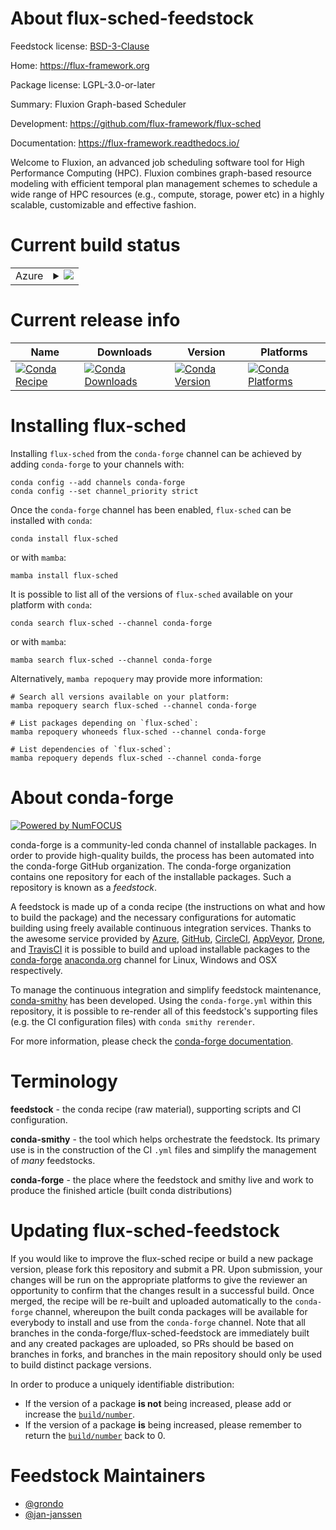 About flux-sched-feedstock
==========================

Feedstock license: [BSD-3-Clause](https://github.com/conda-forge/flux-sched-feedstock/blob/main/LICENSE.txt)

Home: https://flux-framework.org

Package license: LGPL-3.0-or-later

Summary: Fluxion Graph-based Scheduler

Development: https://github.com/flux-framework/flux-sched

Documentation: https://flux-framework.readthedocs.io/

Welcome to Fluxion, an advanced job scheduling software tool for
High Performance Computing (HPC). Fluxion combines graph-based
resource modeling with efficient temporal plan management schemes to
schedule a wide range of HPC resources (e.g., compute, storage, power
etc) in a highly scalable, customizable and effective fashion.


Current build status
====================


<table>
    
  <tr>
    <td>Azure</td>
    <td>
      <details>
        <summary>
          <a href="https://dev.azure.com/conda-forge/feedstock-builds/_build/latest?definitionId=19290&branchName=main">
            <img src="https://dev.azure.com/conda-forge/feedstock-builds/_apis/build/status/flux-sched-feedstock?branchName=main">
          </a>
        </summary>
        <table>
          <thead><tr><th>Variant</th><th>Status</th></tr></thead>
          <tbody><tr>
              <td>linux_64_python3.10.____cpython</td>
              <td>
                <a href="https://dev.azure.com/conda-forge/feedstock-builds/_build/latest?definitionId=19290&branchName=main">
                  <img src="https://dev.azure.com/conda-forge/feedstock-builds/_apis/build/status/flux-sched-feedstock?branchName=main&jobName=linux&configuration=linux%20linux_64_python3.10.____cpython" alt="variant">
                </a>
              </td>
            </tr><tr>
              <td>linux_64_python3.11.____cpython</td>
              <td>
                <a href="https://dev.azure.com/conda-forge/feedstock-builds/_build/latest?definitionId=19290&branchName=main">
                  <img src="https://dev.azure.com/conda-forge/feedstock-builds/_apis/build/status/flux-sched-feedstock?branchName=main&jobName=linux&configuration=linux%20linux_64_python3.11.____cpython" alt="variant">
                </a>
              </td>
            </tr><tr>
              <td>linux_64_python3.12.____cpython</td>
              <td>
                <a href="https://dev.azure.com/conda-forge/feedstock-builds/_build/latest?definitionId=19290&branchName=main">
                  <img src="https://dev.azure.com/conda-forge/feedstock-builds/_apis/build/status/flux-sched-feedstock?branchName=main&jobName=linux&configuration=linux%20linux_64_python3.12.____cpython" alt="variant">
                </a>
              </td>
            </tr><tr>
              <td>linux_64_python3.13.____cp313</td>
              <td>
                <a href="https://dev.azure.com/conda-forge/feedstock-builds/_build/latest?definitionId=19290&branchName=main">
                  <img src="https://dev.azure.com/conda-forge/feedstock-builds/_apis/build/status/flux-sched-feedstock?branchName=main&jobName=linux&configuration=linux%20linux_64_python3.13.____cp313" alt="variant">
                </a>
              </td>
            </tr><tr>
              <td>linux_aarch64_python3.10.____cpython</td>
              <td>
                <a href="https://dev.azure.com/conda-forge/feedstock-builds/_build/latest?definitionId=19290&branchName=main">
                  <img src="https://dev.azure.com/conda-forge/feedstock-builds/_apis/build/status/flux-sched-feedstock?branchName=main&jobName=linux&configuration=linux%20linux_aarch64_python3.10.____cpython" alt="variant">
                </a>
              </td>
            </tr><tr>
              <td>linux_aarch64_python3.11.____cpython</td>
              <td>
                <a href="https://dev.azure.com/conda-forge/feedstock-builds/_build/latest?definitionId=19290&branchName=main">
                  <img src="https://dev.azure.com/conda-forge/feedstock-builds/_apis/build/status/flux-sched-feedstock?branchName=main&jobName=linux&configuration=linux%20linux_aarch64_python3.11.____cpython" alt="variant">
                </a>
              </td>
            </tr><tr>
              <td>linux_aarch64_python3.12.____cpython</td>
              <td>
                <a href="https://dev.azure.com/conda-forge/feedstock-builds/_build/latest?definitionId=19290&branchName=main">
                  <img src="https://dev.azure.com/conda-forge/feedstock-builds/_apis/build/status/flux-sched-feedstock?branchName=main&jobName=linux&configuration=linux%20linux_aarch64_python3.12.____cpython" alt="variant">
                </a>
              </td>
            </tr><tr>
              <td>linux_aarch64_python3.13.____cp313</td>
              <td>
                <a href="https://dev.azure.com/conda-forge/feedstock-builds/_build/latest?definitionId=19290&branchName=main">
                  <img src="https://dev.azure.com/conda-forge/feedstock-builds/_apis/build/status/flux-sched-feedstock?branchName=main&jobName=linux&configuration=linux%20linux_aarch64_python3.13.____cp313" alt="variant">
                </a>
              </td>
            </tr>
          </tbody>
        </table>
      </details>
    </td>
  </tr>
</table>

Current release info
====================

| Name | Downloads | Version | Platforms |
| --- | --- | --- | --- |
| [![Conda Recipe](https://img.shields.io/badge/recipe-flux--sched-green.svg)](https://anaconda.org/conda-forge/flux-sched) | [![Conda Downloads](https://img.shields.io/conda/dn/conda-forge/flux-sched.svg)](https://anaconda.org/conda-forge/flux-sched) | [![Conda Version](https://img.shields.io/conda/vn/conda-forge/flux-sched.svg)](https://anaconda.org/conda-forge/flux-sched) | [![Conda Platforms](https://img.shields.io/conda/pn/conda-forge/flux-sched.svg)](https://anaconda.org/conda-forge/flux-sched) |

Installing flux-sched
=====================

Installing `flux-sched` from the `conda-forge` channel can be achieved by adding `conda-forge` to your channels with:

```
conda config --add channels conda-forge
conda config --set channel_priority strict
```

Once the `conda-forge` channel has been enabled, `flux-sched` can be installed with `conda`:

```
conda install flux-sched
```

or with `mamba`:

```
mamba install flux-sched
```

It is possible to list all of the versions of `flux-sched` available on your platform with `conda`:

```
conda search flux-sched --channel conda-forge
```

or with `mamba`:

```
mamba search flux-sched --channel conda-forge
```

Alternatively, `mamba repoquery` may provide more information:

```
# Search all versions available on your platform:
mamba repoquery search flux-sched --channel conda-forge

# List packages depending on `flux-sched`:
mamba repoquery whoneeds flux-sched --channel conda-forge

# List dependencies of `flux-sched`:
mamba repoquery depends flux-sched --channel conda-forge
```


About conda-forge
=================

[![Powered by
NumFOCUS](https://img.shields.io/badge/powered%20by-NumFOCUS-orange.svg?style=flat&colorA=E1523D&colorB=007D8A)](https://numfocus.org)

conda-forge is a community-led conda channel of installable packages.
In order to provide high-quality builds, the process has been automated into the
conda-forge GitHub organization. The conda-forge organization contains one repository
for each of the installable packages. Such a repository is known as a *feedstock*.

A feedstock is made up of a conda recipe (the instructions on what and how to build
the package) and the necessary configurations for automatic building using freely
available continuous integration services. Thanks to the awesome service provided by
[Azure](https://azure.microsoft.com/en-us/services/devops/), [GitHub](https://github.com/),
[CircleCI](https://circleci.com/), [AppVeyor](https://www.appveyor.com/),
[Drone](https://cloud.drone.io/welcome), and [TravisCI](https://travis-ci.com/)
it is possible to build and upload installable packages to the
[conda-forge](https://anaconda.org/conda-forge) [anaconda.org](https://anaconda.org/)
channel for Linux, Windows and OSX respectively.

To manage the continuous integration and simplify feedstock maintenance,
[conda-smithy](https://github.com/conda-forge/conda-smithy) has been developed.
Using the ``conda-forge.yml`` within this repository, it is possible to re-render all of
this feedstock's supporting files (e.g. the CI configuration files) with ``conda smithy rerender``.

For more information, please check the [conda-forge documentation](https://conda-forge.org/docs/).

Terminology
===========

**feedstock** - the conda recipe (raw material), supporting scripts and CI configuration.

**conda-smithy** - the tool which helps orchestrate the feedstock.
                   Its primary use is in the construction of the CI ``.yml`` files
                   and simplify the management of *many* feedstocks.

**conda-forge** - the place where the feedstock and smithy live and work to
                  produce the finished article (built conda distributions)


Updating flux-sched-feedstock
=============================

If you would like to improve the flux-sched recipe or build a new
package version, please fork this repository and submit a PR. Upon submission,
your changes will be run on the appropriate platforms to give the reviewer an
opportunity to confirm that the changes result in a successful build. Once
merged, the recipe will be re-built and uploaded automatically to the
`conda-forge` channel, whereupon the built conda packages will be available for
everybody to install and use from the `conda-forge` channel.
Note that all branches in the conda-forge/flux-sched-feedstock are
immediately built and any created packages are uploaded, so PRs should be based
on branches in forks, and branches in the main repository should only be used to
build distinct package versions.

In order to produce a uniquely identifiable distribution:
 * If the version of a package **is not** being increased, please add or increase
   the [``build/number``](https://docs.conda.io/projects/conda-build/en/latest/resources/define-metadata.html#build-number-and-string).
 * If the version of a package **is** being increased, please remember to return
   the [``build/number``](https://docs.conda.io/projects/conda-build/en/latest/resources/define-metadata.html#build-number-and-string)
   back to 0.

Feedstock Maintainers
=====================

* [@grondo](https://github.com/grondo/)
* [@jan-janssen](https://github.com/jan-janssen/)

